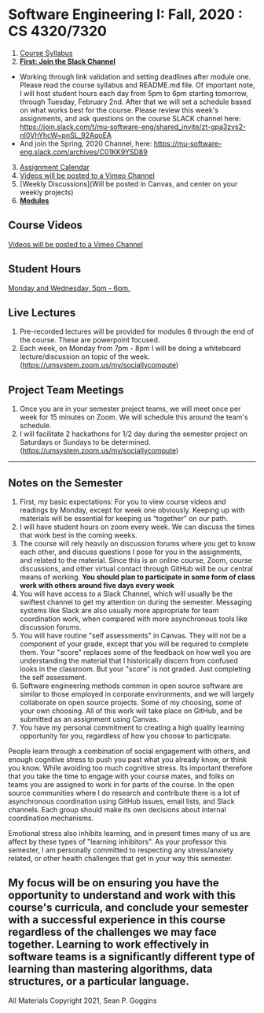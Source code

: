 # Software Engineering I: Fall, 2020 : CS 4320/7320
1. [Course Syllabus](./references/SYLLABUS.md)
2. [**First: Join the Slack Channel**](https://join.slack.com/t/mu-software-eng/shared_invite/zt-gpa3zvs2-nI0VhYhcW~pnSL_92AqoEA)
 - Working through link validation and setting deadlines after module one.  Please read the course syllabus and README.md file. Of important note, I will host student hours each day from 5pm to 6pm starting tomorrow, through Tuesday, February 2nd. After that we will set a schedule based on what works best for the course. Please review this week's assignments, and ask questions on the course SLACK channel here: https://join.slack.com/t/mu-software-eng/shared_invite/zt-gpa3zvs2-nI0VhYhcW~pnSL_92AqoEA
 - And join the Spring, 2020 Channel, here: https://mu-software-eng.slack.com/archives/C01KK9YSD89
3. [Assignment Calendar](./references/assignments.md)
4. [Videos will be posted to a Vimeo Channel](https://vimeo.com/showcase/8029447)
5. [Weekly Discussions](Will be posted in Canvas, and center on your weekly projects)
6. **[Modules](./modules.md)** 

## Course Videos
[Videos will be posted to a Vimeo Channel](https://vimeo.com/showcase/8029447)

## Student Hours
[Monday and Wednesday, 5pm - 6pm.](https://umsystem.zoom.us/my/sociallycompute) 

## Live Lectures
1. Pre-recorded lectures will be provided for modules 6 through the end of the course. These are powerpoint focused. 
2. Each week, on Monday from 7pm - 8pm I will be doing a whiteboard lecture/discussion on topic of the week. (https://umsystem.zoom.us/my/sociallycompute) 

## Project Team Meetings
1. Once you are in your semester project teams, we will meet once per week for 15 minutes on Zoom. We will schedule this around the team's schedule. 
2. I will facilitate 2 hackathons for 1/2 day during the semester project on Saturdays or Sundays to be determined. (https://umsystem.zoom.us/my/sociallycompute) 

-----

## Notes on the Semester
1. First, my basic expectations: For you to view course videos and readings by Monday, except for week one obviously. Keeping up with materials will be essential for keeping us “together” on our path. 
2. I will have student hours on zoom every week. We can discuss the times that work best in the coming weeks.  
3. The course will rely heavily on discussion forums where you get to know each other, and discuss questions I pose for you in the assignments, and related to the material. Since this is an online course, Zoom, course discussions, and other virtual contact through GitHub will be our central means of working. **You should plan to participate in some form of class work with others around five days every week**
4. You will have access to a Slack Channel, which will usually be the swiftest channel to get my attention on during the semester. Messaging systems like Slack are also usually more appropriate for team coordination work, when compared with more asynchronous tools like discussion forums. 
5. You will have routine "self assessments" in Canvas. They will not be a component of your grade, except that you will be required to complete them.  Your "score" replaces some of the feedback on how well you are understanding the material that I historically discern from confused looks in the classroom. But your "score" is not graded. Just completing the self assessment. 
6. Software engineering methods common in open source software are similar to those employed in corporate environments, and we will largely collaborate on open source projects. Some of my choosing, some of your own choosing.  All of this work will take place on GitHub, and be submitted as an assignment using Canvas. 
7. You have my personal commitment to creating a high quality learning opportunity for you, regardless of how you choose to participate. 

People learn through a combination of social engagement with others, and enough cognitive stress to push you past what you already know, or think you know. While avoiding too much cognitive stress. Its important therefore that you take the time to engage with your course mates, and folks on teams you are assigned to work in for parts of the course. In the open source communities where I do research and contribute there is a lot of asynchronous coordination using GitHub issues, email lists, and Slack channels. Each group should make its own decisions about internal coordination mechanisms. 

Emotional stress also inhibits learning, and in present times many of us are affect by these types of "learning inhibitors". As your professor this semester, I am personally committed to respecting any stress/anxiety related, or other health challenges that get in your way this semester. 

My focus will be on ensuring you have the opportunity to understand and work with this course's curricula, and conclude your semester with a successful experience in this course regardless of the challenges we may face together. Learning to work effectively in software teams is a significantly different type of learning than mastering algorithms, data structures, or a particular language. 
-----


All Materials Copyright 2021, Sean P. Goggins 
